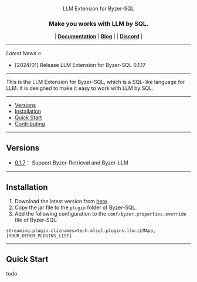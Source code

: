 <p align="center">
LLM Extension for Byzer-SQL
</p>

<h3 align="center">
Make you works with LLM by SQL.
</h3>

<p align="center">
| <a href="#"><b>Documentation</b></a> | <a href="#"><b>Blog</b></a> | | <a href="#"><b>Discord</b></a> |

</p>

---

*Latest News* 🔥

- [2024/01] Release LLM Extension for Byzer-SQL 0.1.17


---

This is the LLM Extension for Byzer-SQL, which is a SQL-like language for LLM. It is designed to make it easy to work with LLM by SQL.

---

* [Versions](#Versions)
* [Installation](#Installation)
* [Quick Start](#Quick-Start)
* [Contributing](#Contributing)

---

## Versions
- [0.1.7](https://download.byzer.org/byzer-extensions/nightly-build/)： Support Byzer-Retrieval and Byzer-LLM 

---

## Installation

1. Download the latest version from [here](https://download.byzer.org/byzer-extensions/nightly-build/).
2. Copy the jar file to the `plugin` folder of Byzer-SQL.
3. Add the following configuration to the `conf/byzer.properties.override` file of Byzer-SQL:

```properties
streaming.plugin.clzznames=tech.mlsql.plugins.llm.LLMApp,[YOUR_OTHER_PLUGINS_LIST]
```

---

## Quick Start

todo
